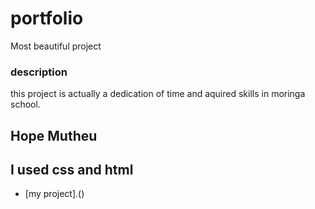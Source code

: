 # portfolio


Most beautiful project


### description


this project is actually a dedication of time and aquired skills in moringa school.

## Hope Mutheu

## I used css and html


* [my project].()
